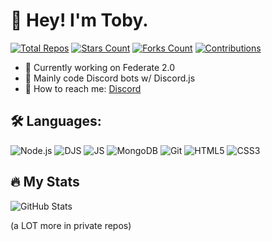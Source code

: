 # 👋 Hey! I'm Toby.

[![Total Repos](https://img.shields.io/badge/Total%20Repo-41-orange)](https://github.com/TASG12?tab=repositories)
[![Stars Count](https://img.shields.io/badge/Stars%20Count-23-yellow)](https://github.com/TASG12?tab=repositories)
[![Forks Count](https://img.shields.io/badge/Forks%20Count-6-green)](https://github.com/TASG12?tab=repositories)
[![Contributions](https://img.shields.io/badge/Contributions-489-blue)](https://github.com/TASG12)

- 🔭 Currently working on Federate 2.0
- 🌱 Mainly code Discord bots w/ Discord.js
- 💬 How to reach me: [Discord](https://discord.gg/wsrpf)

## 🛠 Languages:
![Node.js](https://img.shields.io/badge/Node.js-339933?style=flat-square&logo=node.js&logoColor=white)
![DJS](https://img.shields.io/badge/discord.js-5865F2?style=flat-square&logo=discord.js&logoColor=white)
![JS](https://img.shields.io/badge/JavaScript-F7DF1E?style=flat-square&logo=javascript&logoColor=black)
![MongoDB](https://img.shields.io/badge/MongoDB-47A248?style=flat-square&logo=mongodb&logoColor=white)
![Git](https://img.shields.io/badge/Git-F1502F?style=flat-square&logo=git&logoColor=white)
![HTML5](https://img.shields.io/badge/HTML5-E34F26?style=flat-square&logo=html5&logoColor=white)
![CSS3](https://img.shields.io/badge/CSS3-1572B6?style=flat-square&logo=css3&logoColor=white)

## 🔥 My Stats
![GitHub Stats](https://github-readme-stats.vercel.app/api?username=TASG12&show_icons=true&hide_title=true&count_private=true&hide=prs)

(a LOT more in private repos)
